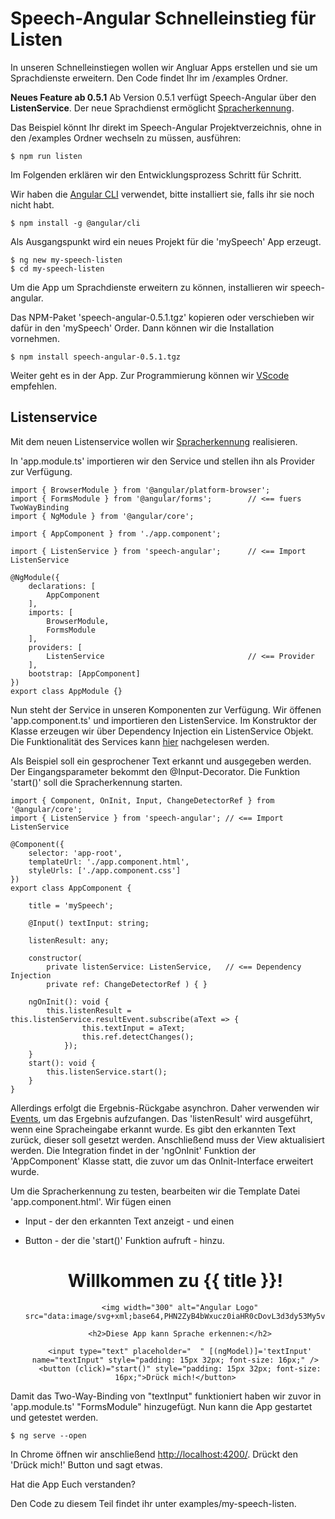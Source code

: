 # Speech-Angular Schnelleinstieg für Listen

In unseren Schnelleinstiegen wollen wir Angluar Apps erstellen und sie um Sprachdienste erweitern. Den Code findet Ihr im /examples Ordner.

**Neues Feature ab 0.5.1** 
Ab Version 0.5.1 verfügt Speech-Angular über den **ListenService**. Der neue Sprachdienst ermöglicht [Spracherkennung](https://de.wikipedia.org/wiki/Spracherkennung).

Das Beispiel könnt Ihr direkt im Speech-Angular Projektverzeichnis, ohne in den /examples Ordner wechseln zu müssen, ausführen:

	$ npm run listen

Im Folgenden erklären wir den Entwicklungsprozess Schritt für Schritt.

Wir haben die [Angular CLI](https://github.com/angular/angular-cli/wiki) verwendet, bitte installiert sie, falls ihr sie noch nicht habt.

    $ npm install -g @angular/cli

Als Ausgangspunkt wird ein neues Projekt für die 'mySpeech' App erzeugt.

    $ ng new my-speech-listen
    $ cd my-speech-listen

Um die App um Sprachdienste erweitern zu können, installieren wir speech-angular.

Das NPM-Paket 'speech-angular-0.5.1.tgz' kopieren oder verschieben wir dafür in den 'mySpeech' Order. Dann können wir die Installation vornehmen.

    $ npm install speech-angular-0.5.1.tgz

Weiter geht es in der App. Zur Programmierung können wir [VScode](https://code.visualstudio.com/) empfehlen.

## Listenservice

Mit dem neuen Listenservice wollen wir [Spracherkennung](https://de.wikipedia.org/wiki/Spracherkennung) realisieren.

In 'app.module.ts' importieren wir den Service und stellen ihn als Provider zur Verfügung. 

    import { BrowserModule } from '@angular/platform-browser';
    import { FormsModule } from '@angular/forms';        // <== fuers TwoWayBinding
    import { NgModule } from '@angular/core';

    import { AppComponent } from './app.component';

    import { ListenService } from 'speech-angular';      // <== Import ListenService

    @NgModule({
        declarations: [
            AppComponent
        ],
        imports: [
            BrowserModule,
            FormsModule
        ],
        providers: [
            ListenService                                // <== Provider
        ],
        bootstrap: [AppComponent]
    })
    export class AppModule {}

Nun steht der Service in unseren Komponenten zur Verfügung. 
Wir öffenen 'app.component.ts' und importieren den ListenService. Im Konstruktor der Klasse erzeugen wir über Dependency Injection ein ListenService Objekt. Die Funktionalität des Services kann [hier](https://lingualogic.de/speech-angular/docs/latest/api/classes/speech_listen.listenservice.html) nachgelesen werden.

Als Beispiel soll ein gesprochener Text erkannt und ausgegeben werden. Der Eingangsparameter bekommt den @Input-Decorator.
Die Funktion 'start()' soll die Spracherkennung starten.

    import { Component, OnInit, Input, ChangeDetectorRef } from '@angular/core';
    import { ListenService } from 'speech-angular'; // <== Import ListenService

    @Component({
        selector: 'app-root',
        templateUrl: './app.component.html',
        styleUrls: ['./app.component.css']
    })
    export class AppComponent {

        title = 'mySpeech';

        @Input() textInput: string;

        listenResult: any;

        constructor(
            private listenService: ListenService,   // <== Dependency Injection
            private ref: ChangeDetectorRef ) { }

        ngOnInit(): void {
            this.listenResult = this.listenService.resultEvent.subscribe(aText => {
                    this.textInput = aText;
                    this.ref.detectChanges();
                });
        }
        start(): void {
            this.listenService.start();
        }
    }

Allerdings erfolgt die Ergebnis-Rückgabe asynchron. 
Daher verwenden wir [Events](https://lingualogic.de/speech-angular/docs/latest/api/classes/speech_listen.listenservice.html#mlistenresultevent), um das Ergebnis aufzufangen. 
Das 'listenResult' wird ausgeführt, wenn eine Spracheingabe erkannt wurde. Es gibt den erkannten Text zurück, dieser soll gesetzt werden. Anschließend muss der View aktualisiert werden.
Die Integration findet in der 'ngOnInit' Funktion der 'AppComponent' Klasse statt, die zuvor um das OnInit-Interface erweitert wurde.

Um die Spracherkennung zu testen, bearbeiten wir die Template Datei 'app.component.html'. Wir fügen einen 
- Input - der den erkannten Text anzeigt - und einen
- Button - der die 'start()' Funktion aufruft - hinzu.

    <div style="text-align:center">
        <h1>
            Willkommen zu {{ title }}!
        </h1>

        <img width="300" alt="Angular Logo" src="data:image/svg+xml;base64,PHN2ZyB4bWxucz0iaHR0cDovL3d3dy53My5vcmcvMjAwMC9zdmciIHZpZXdCb3g9IjAgMCAyNTAgMjUwIj4KICAgIDxwYXRoIGZpbGw9IiNERDAwMzEiIGQ9Ik0xMjUgMzBMMzEuOSA2My4ybDE0LjIgMTIzLjFMMTI1IDIzMGw3OC45LTQzLjcgMTQuMi0xMjMuMXoiIC8+CiAgICA8cGF0aCBmaWxsPSIjQzMwMDJGIiBkPSJNMTI1IDMwdjIyLjItLjFWMjMwbDc4LjktNDMuNyAxNC4yLTEyMy4xTDEyNSAzMHoiIC8+CiAgICA8cGF0aCAgZmlsbD0iI0ZGRkZGRiIgZD0iTTEyNSA1Mi4xTDY2LjggMTgyLjZoMjEuN2wxMS43LTI5LjJoNDkuNGwxMS43IDI5LjJIMTgzTDEyNSA1Mi4xem0xNyA4My4zaC0zNGwxNy00MC45IDE3IDQwLjl6IiAvPgogIDwvc3ZnPg==">

        <h2>Diese App kann Sprache erkennen:</h2>

        <input type="text" placeholder="  " [(ngModel)]='textInput' name="textInput" style="padding: 15px 32px; font-size: 16px;" />
        <button (click)="start()" style="padding: 15px 32px; font-size: 16px;">Drück mich!</button>

    </div>

Damit das Two-Way-Binding von "textInput" funktioniert haben wir zuvor in 'app.module.ts' "FormsModule" hinzugefügt.
Nun kann die App gestartet und getestet werden.

    $ ng serve --open

In Chrome öffnen wir anschließend [http://localhost:4200/](http://localhost:4200/). Drückt den 'Drück mich!' Button und sagt etwas.

Hat die App Euch verstanden?

Den Code zu diesem Teil findet ihr unter examples/my-speech-listen.

